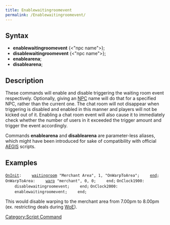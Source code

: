 ```yaml
---
title: Enablewaitingroomevent
permalink: /Enablewaitingroomevent/
---
```


Syntax
------

-   **enablewaitingroomevent** {&lt;"npc name"&gt;};
-   **disablewaitingroomevent** {&lt;"npc name"&gt;};
-   **enablearena**;
-   **disablearena**;

Description
-----------

These commands will enable and disable triggering the waiting room event respectively. Optionally, giving an [NPC](/NPC "wikilink") name will do that for a specified NPC, rather than the current one. The chat room will not disappear when triggering is disabled and enabled in this manner and players will not be kicked out of it. Enabling a chat room event will also cause it to immediately check whether the number of users in it exceeded the trigger amount and trigger the event accordingly.

Commands **enablearena** and **disablearena** are parameter-less aliases, which might have been introduced for sake of compatibility with official [AEGIS](/AEGIS "wikilink") scripts.

Examples
--------

[`OnInit`](/OnInit "wikilink")`:`
`    `[`waitingroom`](/waitingroom "wikilink")` "Merchant Area", 1, "OnWarpToArea";`
`    `[`end`](/end "wikilink")`;`
`OnWarpToArea:`
`    `[`warp`](/warp "wikilink")` "merchant", 0, 0;`
`    end;`
`OnClock1900:`
`    disablewaitingroomevent;`
`    end;`
`OnClock2000:`
`    enablewaitingroomevent;`
`    end;`

This would disable warping to the merchant area from 7.00pm to 8.00pm (ex. restricting deals during [WoE](/WoE "wikilink")).

[Category:Script Command](/Category:Script_Command "wikilink")